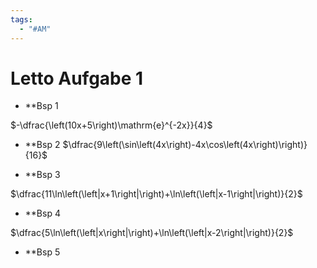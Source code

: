 ```yaml
---
tags:
  - "#AM"
---
```

# Letto Aufgabe 1

- **Bsp 1

$-\dfrac{\left(10x+5\right)\mathrm{e}^{-2x}}{4}$


- **Bsp 2
$\dfrac{9\left(\sin\left(4x\right)-4x\cos\left(4x\right)\right)}{16}$


- **Bsp 3

$\dfrac{11\ln\left(\left|x+1\right|\right)+\ln\left(\left|x-1\right|\right)}{2}$


- **Bsp 4

$\dfrac{5\ln\left(\left|x\right|\right)+\ln\left(\left|x-2\right|\right)}{2}$


- **Bsp 5

